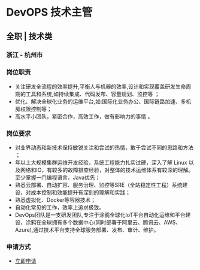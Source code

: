 
# DevOPS 技术主管
## 全职  |  技术类
### 浙江 - 杭州市

### 岗位职责
- 关注研发全流程的效率提升,平衡人与机器的效率,设计和实现覆盖研发生命周期的工具和系统,如持续集成、代码发布、容量规划、监控等 ；
- 优化、解决全球化业务的运维平台,如:国际化业务办公、国际链路加速、多机房权限控制等；
- 高水平小团队，紧密合作，高效工作，做有影响力的事情 。
### 岗位要求
- 对业界动态和新技术保持敏锐关注和尝试的热情，敢于尝试不同的思路和方法 ；
- 年以上大规模集群运维开发经验，系统工程能力扎实过硬，深入了解 Linux 以及网络和IO，有较多的故障排查经验，对整体的技术运维体系有较深的理解。至少掌握一门编程语言，Java优先；
- 熟悉云部署、自动扩容、服务治理、监控等SRE（全站稳定性工程）系统建设，对成本控制和效能提升有深刻的理解和实践；
- 熟悉虚拟化、Docker等容器技术；
- 自动化常见的工作，效率上追求极致。
- DevOps团队是一支研发团队,专注于涂鸦全球化IoT平台自动化运维和平台建设，涂鸦在全球拥有多个数据中心(同时部署于阿里云、腾讯云、AWS、Azure),通过技术平台支持全球服务部署、发布、审计、维护。
### 申请方式
- <a href="mailto:hr@tuya.com?subject=求职简历-DevOPS 技术主管-来自GitHub">立即申请</a>